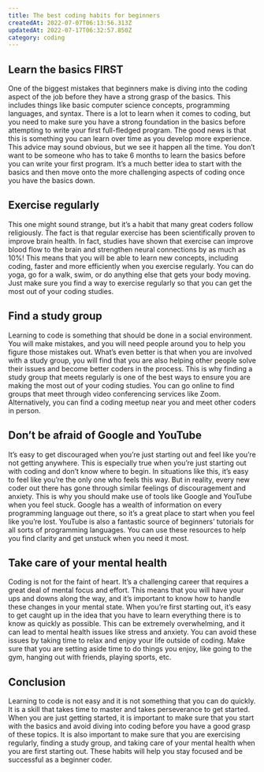 ```yaml
---
title: The best coding habits for beginners
createdAt: 2022-07-07T06:13:56.313Z
updatedAt: 2022-07-17T06:32:57.850Z
category: coding
---
```


## Learn the basics FIRST

One of the biggest mistakes that beginners make is diving into the coding aspect of the job before they have a strong grasp of the basics. This includes things like basic computer science concepts, programming languages, and syntax. There is a lot to learn when it comes to coding, but you need to make sure you have a strong foundation in the basics before attempting to write your first full-fledged program. The good news is that this is something you can learn over time as you develop more experience. This advice may sound obvious, but we see it happen all the time. You don’t want to be someone who has to take 6 months to learn the basics before you can write your first program. It’s a much better idea to start with the basics and then move onto the more challenging aspects of coding once you have the basics down.

## Exercise regularly

This one might sound strange, but it’s a habit that many great coders follow religiously. The fact is that regular exercise has been scientifically proven to improve brain health. In fact, studies have shown that exercise can improve blood flow to the brain and strengthen neural connections by as much as 10%! This means that you will be able to learn new concepts, including coding, faster and more efficiently when you exercise regularly. You can do yoga, go for a walk, swim, or do anything else that gets your body moving. Just make sure you find a way to exercise regularly so that you can get the most out of your coding studies.

## Find a study group

Learning to code is something that should be done in a social environment. You will make mistakes, and you will need people around you to help you figure those mistakes out. What’s even better is that when you are involved with a study group, you will find that you are also helping other people solve their issues and become better coders in the process. This is why finding a study group that meets regularly is one of the best ways to ensure you are making the most out of your coding studies. You can go online to find groups that meet through video conferencing services like Zoom. Alternatively, you can find a coding meetup near you and meet other coders in person.

## Don’t be afraid of Google and YouTube

It’s easy to get discouraged when you’re just starting out and feel like you’re not getting anywhere. This is especially true when you’re just starting out with coding and don’t know where to begin. In situations like this, it’s easy to feel like you’re the only one who feels this way. But in reality, every new coder out there has gone through similar feelings of discouragement and anxiety. This is why you should make use of tools like Google and YouTube when you feel stuck. Google has a wealth of information on every programming language out there, so it’s a great place to start when you feel like you’re lost. YouTube is also a fantastic source of beginners’ tutorials for all sorts of programming languages. You can use these resources to help you find clarity and get unstuck when you need it most.

## Take care of your mental health

Coding is not for the faint of heart. It’s a challenging career that requires a great deal of mental focus and effort. This means that you will have your ups and downs along the way, and it’s important to know how to handle these changes in your mental state. When you’re first starting out, it’s easy to get caught up in the idea that you have to learn everything there is to know as quickly as possible. This can be extremely overwhelming, and it can lead to mental health issues like stress and anxiety. You can avoid these issues by taking time to relax and enjoy your life outside of coding. Make sure that you are setting aside time to do things you enjoy, like going to the gym, hanging out with friends, playing sports, etc.

## Conclusion

Learning to code is not easy and it is not something that you can do quickly. It is a skill that takes time to master and takes perseverance to get started. When you are just getting started, it is important to make sure that you start with the basics and avoid diving into coding before you have a good grasp of these topics. It is also important to make sure that you are exercising regularly, finding a study group, and taking care of your mental health when you are first starting out. These habits will help you stay focused and be successful as a beginner coder.
